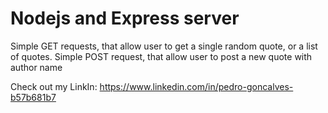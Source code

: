 # Nodejs and Express server

Simple GET requests, that allow user to get a single random quote, or a list of quotes.
Simple POST request, that allow user to post a new quote with author name


Check out my LinkIn: 
https://www.linkedin.com/in/pedro-goncalves-b57b681b7
